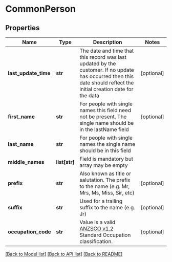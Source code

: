 # CommonPerson

## Properties
Name | Type | Description | Notes
------------ | ------------- | ------------- | -------------
**last_update_time** | **str** | The date and time that this record was last updated by the customer.  If no update has occurred then this date should reflect the initial creation date for the data | [optional] 
**first_name** | **str** | For people with single names this field need not be present.  The single name should be in the lastName field | [optional] 
**last_name** | **str** | For people with single names the single name should be in this field | 
**middle_names** | **list[str]** | Field is mandatory but array may be empty | 
**prefix** | **str** | Also known as title or salutation.  The prefix to the name (e.g. Mr, Mrs, Ms, Miss, Sir, etc) | [optional] 
**suffix** | **str** | Used for a trailing suffix to the name (e.g. Jr) | [optional] 
**occupation_code** | **str** | Value is a valid [ANZSCO v1.2](http://www.abs.gov.au/ANZSCO) Standard Occupation classification. | [optional] 

[[Back to Model list]](../README.md#documentation-for-models) [[Back to API list]](../README.md#documentation-for-api-endpoints) [[Back to README]](../README.md)



